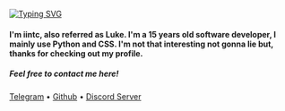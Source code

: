 [![Typing SVG](https://readme-typing-svg.herokuapp.com?color=F7F7F7&lines=Hey+there;Hello;What's+up;Greetings)](https://git.io/typing-svg)
#### I'm iintc, also referred as Luke. I'm a 15 years old software developer, I mainly use Python and CSS. I'm not that interesting not gonna lie but, thanks for checking out my profile.
##### Feel free to contact me here!
<p align="left">
  <a href="https://t.me/iintc1">Telegram</a> •
  <a href="https://github.com/iintc">Github</a> •
  <a href="https://discord.gg/R8FhKPxskd">Discord Server</a>
</p>
